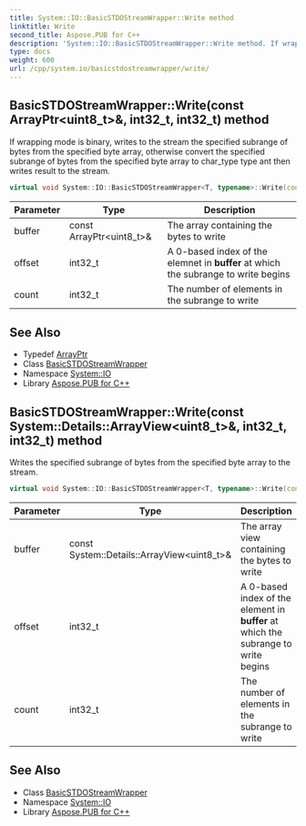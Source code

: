 ```yaml
---
title: System::IO::BasicSTDOStreamWrapper::Write method
linktitle: Write
second_title: Aspose.PUB for C++
description: 'System::IO::BasicSTDOStreamWrapper::Write method. If wrapping mode is binary, writes to the stream the specified subrange of bytes from the specified byte array, otherwise convert the specified subrange of bytes from the specified byte array to char_type type ant then writes result to the stream in C++.'
type: docs
weight: 600
url: /cpp/system.io/basicstdostreamwrapper/write/
---
```

## BasicSTDOStreamWrapper::Write(const ArrayPtr\<uint8_t\>\&, int32_t, int32_t) method


If wrapping mode is binary, writes to the stream the specified subrange of bytes from the specified byte array, otherwise convert the specified subrange of bytes from the specified byte array to char_type type ant then writes result to the stream.

```cpp
virtual void System::IO::BasicSTDOStreamWrapper<T, typename>::Write(const ArrayPtr<uint8_t> &buffer, int32_t offset, int32_t count) override
```


| Parameter | Type | Description |
| --- | --- | --- |
| buffer | const ArrayPtr\<uint8_t\>\& | The array containing the bytes to write |
| offset | int32_t | A 0-based index of the elemnet in **buffer** at which the subrange to write begins |
| count | int32_t | The number of elements in the subrange to write |

## See Also

* Typedef [ArrayPtr](../../../system/arrayptr/)
* Class [BasicSTDOStreamWrapper](../)
* Namespace [System::IO](../../)
* Library [Aspose.PUB for C++](../../../)
## BasicSTDOStreamWrapper::Write(const System::Details::ArrayView\<uint8_t\>\&, int32_t, int32_t) method


Writes the specified subrange of bytes from the specified byte array to the stream.

```cpp
virtual void System::IO::BasicSTDOStreamWrapper<T, typename>::Write(const System::Details::ArrayView<uint8_t> &buffer, int32_t offset, int32_t count) override
```


| Parameter | Type | Description |
| --- | --- | --- |
| buffer | const System::Details::ArrayView\<uint8_t\>\& | The array view containing the bytes to write |
| offset | int32_t | A 0-based index of the element in **buffer** at which the subrange to write begins |
| count | int32_t | The number of elements in the subrange to write |

## See Also

* Class [BasicSTDOStreamWrapper](../)
* Namespace [System::IO](../../)
* Library [Aspose.PUB for C++](../../../)
